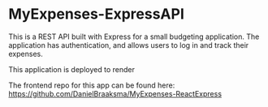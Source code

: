 # MyExpenses-ExpressAPI

This is a REST API built with Express for a small budgeting application. The application has authentication, and allows users to log in and track their expenses.

This application is deployed to render

The frontend repo for this app can be found here:
https://github.com/DanielBraaksma/MyExpenses-ReactExpress
